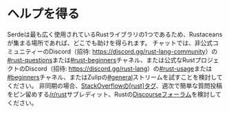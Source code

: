 # ヘルプを得る

Serdeは最も広く使用されているRustライブラリの1つであるため、Rustaceansが集まる場所であれば、どこでも助けを得られます。
チャットでは、非公式コミュニティーのDiscord（招待: <https://discord.gg/rust-lang-community>）の[#rust-questions](https://discord.com/channels/273534239310479360/274215136414400513)または[#rust-beginners](https://discord.com/channels/273534239310479360/273541522815713281)チャネル、または公式なRustプロジェクトのDiscord（招待: <https://discord.gg/rust-lang>）の[#rust-usage](https://discord.com/channels/442252698964721669/443150878111694848)または[#beginners](https://discord.com/channels/442252698964721669/448238009733742612)チャネル、またはZulipの[#general](https://rust-lang.zulipchat.com/#narrow/stream/122651-general)ストリームを試すことを検討してください。
非同期の場合、[StackOverflowの[rust]タグ](https://stackoverflow.com/questions/tagged/rust)、週次で簡単な質問投稿をピン留めする[/r/rust](https://www.reddit.com/r/rust)サブレディット、Rustの[Discourseフォーラム](https://users.rust-lang.org/)を検討してください。
